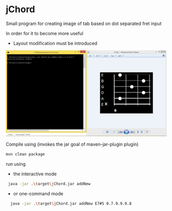 # jChord
Small program for creating image of tab based on dot separated fret input

In order for it to become more useful
* Layout modification must be introduced

![alt text](https://github.com/michal-piotrowski/jChord/blob/master/przykladUzyciaJChord.JPG)

Compile using (invokes the jar goal of maven-jar-plugin plugin)
```bash
mvn clean package
```

run using
- the interactive mode 
```bash
 java -jar .\target\jChord.jar addNew
```
- or one-command mode
```bash
  java -jar .\target\jChord.jar addNew E7#5 0.7.9.9.9.8
``` 
